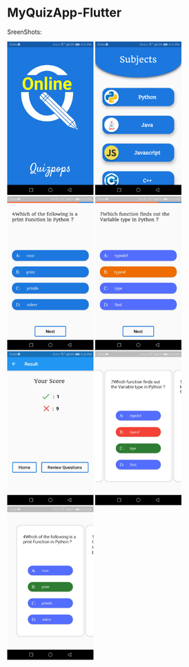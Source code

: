 # MyQuizApp-Flutter

SreenShots:

<kbd><img src="ScreenShots/Screenshot_20201118-174109.jpg" width="200"></kbd>
<img src="ScreenShots/Screenshot_20201118-174114.jpg" width="200">
  <img src="ScreenShots/Screenshot_20201118-174123.jpg" width="200">
  <img src="ScreenShots/Screenshot_20201118-174152.jpg" width="200">
  <img src="ScreenShots/Screenshot_20201118-174200.jpg" width="200">
  <img src="ScreenShots/Screenshot_20201118-174208.jpg" width="200">
  <img src="ScreenShots/Screenshot_20201118-174215.jpg" width="200">
